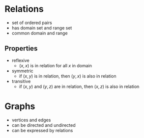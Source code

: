 # Relations

- set of ordered pairs
- has domain set and range set
- common domain and range

## Properties

- reflexive
	- $(x, x)$ is in relation for all $x$ in domain
- symmetric
	- if $(x, y)$ is in relation, then $(y, x)$ is also in relation
- transitive
	- if $(x, y)$ and $(y, z)$ are in relation, then $(x, z)$ is also in relation

# Graphs

- vertices and edges
- can be directed and undirected
- can be expressed by relations